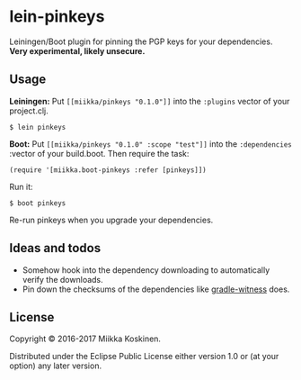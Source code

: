 # lein-pinkeys

Leiningen/Boot plugin for pinning the PGP keys for your dependencies. **Very experimental, likely unsecure.**

## Usage

**Leiningen:** Put `[[miikka/pinkeys "0.1.0"]]` into the `:plugins` vector of your project.clj.

    $ lein pinkeys

**Boot:** Put `[[miikka/pinkeys "0.1.0" :scope "test"]]` into the
`:dependencies` :vector of your build.boot. Then require the task:

    (require '[miikka.boot-pinkeys :refer [pinkeys]])

Run it:

    $ boot pinkeys

Re-run pinkeys when you upgrade your dependencies.

## Ideas and todos

* Somehow hook into the dependency downloading to automatically verify the downloads.
* Pin down the checksums of the dependencies like [gradle-witness](https://github.com/whispersystems/gradle-witness) does.

## License

Copyright © 2016-2017 Miikka Koskinen.

Distributed under the Eclipse Public License either version 1.0 or (at
your option) any later version.

